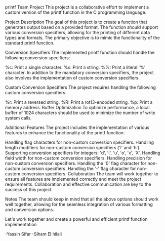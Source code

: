 printf Team Project
This project is a collaborative effort to implement a custom version of the printf function in the C programming language.

Project Description
The goal of this project is to create a function that generates output based on a provided format. The function should support various conversion specifiers, allowing for the printing of different data types and formats. The primary objective is to mimic the functionality of the standard printf function.

Conversion Specifiers
The implemented printf function should handle the following conversion specifiers:

%c: Print a single character.
%s: Print a string.
%%: Print a literal '%' character.
In addition to the mandatory conversion specifiers, the project also involves the implementation of custom conversion specifiers.

Custom Conversion Specifiers
The project requires handling the following custom conversion specifiers:

%r: Print a reversed string.
%R: Print a rot13-encoded string.
%p: Print a memory address.
Buffer Optimization
To optimize performance, a local buffer of 1024 characters should be used to minimize the number of write system calls.

Additional Features
The project includes the implementation of various features to enhance the functionality of the printf function:

Handling flag characters for non-custom conversion specifiers.
Handling length modifiers for non-custom conversion specifiers ('l' and 'h').
Supporting conversion specifiers for integers: 'd', 'i', 'u', 'o', 'x', 'X'.
Handling field width for non-custom conversion specifiers.
Handling precision for non-custom conversion specifiers.
Handling the '0' flag character for non-custom conversion specifiers.
Handling the '-' flag character for non-custom conversion specifiers.
Collaboration
The team will work together to ensure all features are implemented correctly and meet the project requirements. Collaboration and effective communication are key to the success of this project.

Notes
The team should keep in mind that all the above options should work well together, allowing for the seamless integration of various formatting and conversion options.

Let's work together and create a powerful and efficient printf function implementation

-Yassin Sifar
-Siham El hilali

